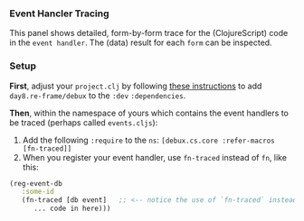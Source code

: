 ### Event Hancler Tracing

This panel shows detailed, form-by-form trace for the (ClojureScript) code in the `event handler`.  The (data) result for each `form` can be inspected.

<!-- good indicative screenshot of the panel in here -->

### Setup

**First**, adjust your `project.clj` by following [these instructions](https://github.com/Day8/re-frame-debux/tree/2537b7e0818bb147d5da326b865ea2f9d93f5c73#3-installation) to add `day8.re-frame/debux` to the `:dev` `:dependencies`. 
 
**Then**, within the namespace of yours which contains the event handlers to be traced (perhaps called `events.cljs`):

 1. Add the following `:require` to the `ns`:  `[debux.cs.core :refer-macros [fn-traced]]`
 2. When you register your event handler, use `fn-traced` instead of `fn`, like this: 
 
 ```clj
 (reg-event-db 
    :some-id
    (fn-traced [db event]   ;; <-- notice the use of `fn-traced` instead of `fn`
       ... code in here)))
 ```

